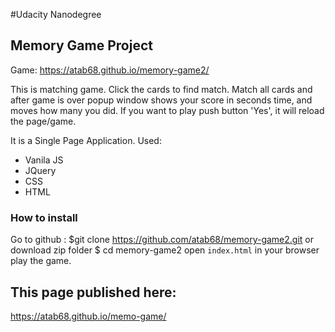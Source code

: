 #Udacity Nanodegree 

## Memory Game Project

Game: https://atab68.github.io/memory-game2/

This is matching game. Click the cards to find match. Match all cards and after game is over popup window shows your score in seconds time, and moves how many you did. If you want to play push button 'Yes', it will reload the page/game. 

It is a Single Page Application.
Used:
* Vanila JS
* JQuery
* CSS
* HTML

### How to install
Go to github :
$git clone https://github.com/atab68/memory-game2.git or download zip folder 
$ cd memory-game2
open `index.html` in your browser
play the game.

## This page published here:
https://atab68.github.io/memo-game/
